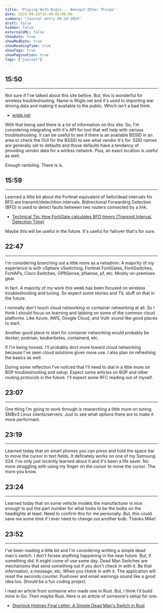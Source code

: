 ```yaml
---
title: 'Playing With Wigle... Amongst Other Things'
date: 2024-09-24T16:49:01+06:00
summary: "Journal entry 09-24-2024"
draft: false
hidden: false
externalURL: false
showDate: true
showModDate: true
showReadingTime: true
showTags: true
showPagination: true
tags: ["journal"]
---
```


## 15:50
---

Not sure if I've talked about this site before. But, this is wonderful for
wireless troubleshooting. Name is Wigle.net and it's used to importing 
war driving data and making it available to the public. Which isn't a bad
think.

- [wigle.net](https://wigle.net/)

With that being said there is a lot of information on this site. So, I'm
considering integrating with it's API for tool that will help with various
troubleshooting. It can be useful to see if there is an available BSSID
in an area or check the OUI for the BSSID to see what vendor it's for. SSID
names are generally set to defaults and those defaults have a tendancy of
providing vendor data for a wirless network. Plus, an exact location is
useful as well.

Enough rambling. There is is.

## 15:59
---

Learned a little bit about the Fortinet equivalent of hello/dead intervals
for BFD are transmit/detechtion intervals. Bidirectional Forwarding Detection
(BFD) is used to detect faults between two routers connected by a link.

- [Technical Tip: How FortiGate calculates BFD timers (Transmit Interval, Detection Time)](https://community.fortinet.com/t5/FortiGate/Technical-Tip-How-FortiGate-calculates-BFD-timers-Transmit/ta-p/277601)

Maybe this will be useful in the future. It's useful for failover that's for 
sure.

## 22:47
---

I'm considering branching out a little more as a netadmin. A majority of my experience is with vSphere vSwitching, Fortinet FortiGates, FortiSwitches, FortiAPs, Cisco Switches, OPNSense, pfsense, pf, etc. Mostly on-premises gear.

In fact. A majority of my work this week has been focused on wireless troubleshooting and tuning. So expect some stories and TIL stuff on that in the future. 

I normally don't touch cloud networking or container networking at all. So I think I should focus on learning and labbing on some of the common cloud platforms. Like Azure, AWS, Google Cloud, and Vultr sound like good places to start. 

Another good place to start for container networking would probably be docker, podman, keuberbetes, containerd, etc.

If I'm being honest. I'll probably dirct more toward cloud networking because I've seen cloud solutions given more use. I also plan on refreshing the basics as well.

During some reflection I've noticed that I'll need to dial in a little more on BGP troubleshooting and setup. Expect some articles on BGP and other routing protocols in the future. I'll expect some RFC reading out of myself. 

## 23:07
---

One thing I'm going to work through is researching a little more on tuning SMBv3 Linux clients/servers. Just to see what options there are to make it more performant.

## 23:19
---

Learned today that on smart phones you can press and hold the space bar to move the cursor in text fields. It definately works on one of my Samsung S24. I've only just recently learned about it and it's been a life saver. No more struggling with using my finger on the cursor to move the cursor. The more you know. 

## 23:24
---

Learned today that on some vehicle models the manufacturer is nice enough to put the part number for what looks to be the bulbs on the headlights at least. Need to confirm this for me personally. But, this could save me some time if I ever need to change out another bulb. Thanks Mike!

## 23:52
---

I've been reading a little bit and I'm considering writting a simple dead man's switch. I don't forsee anything happening in the near future. But, if something did. It might come of use some day. Dead Man Switches are mechanisms that send something out if you don't check in with it. Be that information, a message, etc. When you check in with it. The application will reset the seconds counter. Pushover and email warnings sound like a good idea too. Should be a fun coding project. 

I read an article from someone who made one in Rust. But, I think I'll build mine in Go. Then maybe Rust. Here is an article of someone's setup for one. 

- [Sherlock Holmes Final Letter: A Simple Dead Man's Switch in Rust](https://storopoli.io/2024-03-23-dead-man-switch/)
